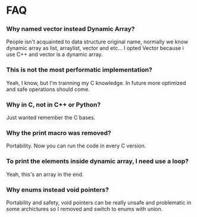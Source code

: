 # FAQ

### Why named vector instead Dynamic Array?

People isn't acquainted to data structure original name, normally we know dynamic array as list, arraylist, vector and etc... I opted Vector because i use C++ and vector is a dynamic array.

### This is not the most performatic implementation?

Yeah, I know, but I'm trainning my C knowledge. In future more optimized and safe operations should come.

### Why in C, not in C++ or Python?

Just wanted remember the C bases.

### Why the print macro was removed?

Portability. Now you can run the code in every C version.

### To print the elements inside dynamic array, I need use a loop?

Yeah, this's an array in the end.

### Why enums instead void pointers?

Portability and safety, void pointers can be really unsafe and problematic in some archictures so I removed and switch to enums with union.